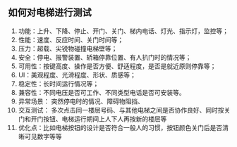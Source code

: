 ## 如何对电梯进行测试

1. 功能：上升、下降、停止、开门、关门、梯内电话、灯光、指示灯，监控等； 
2. 性能：速度、反应时间、关门时间等；
3. 压力：超载、尖锐物碰撞电梯壁等； 
4. 安全：停电、报警装置、轿箱停靠位置、有人扒门时的情况等； 
5. 可用性：按键高度、操作是否方便、舒适程度，是否是就近原则停靠等； 
6. UI：美观程度、光滑程度、形状、质感等； 
7. 稳定性：长时间运行情况等；  
8. 兼容性：不同电压是否可工作、不同类型电话是否可安装等。
9. 异常场景： 突然停电时的情况、障碍物阻挡、
10. 交互测试： 多次点击同一楼层号码、与其他电梯之间是否协作良好、同时按关门和开门按钮、电梯运行期间上人下人再按新的楼层等
11. 优化点：比如电梯按钮的设计是否符合一般人的习惯，按钮颜色关门后是否清晰可见数字等等

